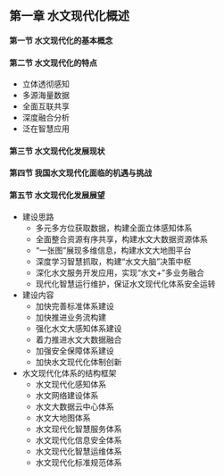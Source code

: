 ## 第一章 水文现代化概述
#### 第一节 水文现代化的基本概念
#### 第二节 水文现代化的特点
- 立体透彻感知
- 多源海量数据
- 全面互联共享
- 深度融合分析
- 泛在智慧应用
#### 第三节 水文现代化发展现状
#### 第四节 我国水文现代化面临的机遇与挑战
#### 第五节 水文现代化发展展望
- 建设思路
	- 多元多方位获取数据，构建全面立体感知体系
	- 全面整合资源有序共享，构建水文大数据资源体系
	- “一张图”展现多维信息，构建水文大地图平台
	- 深度学习智慧抓取，构建“水文大脑”决策中枢
	- 深化水文服务开发应用，实现“水文+”多业务融合
	- 现代化智慧运行维护，保证水文现代化体系安全运转
- 建设内容
	- 加快完善标准体系建设
	- 加快推进业务流构建
	- 强化水文大感知体系建设
	- 着力推进水文大数据融合
	- 加强安全保障体系建设
	- 加快水文现代化体制创新
- 水文现代化体系的结构框架
	- 水文现代化感知体系
	- 水文网络建设体系
	- 水文大数据云中心体系
	- 水文大地图体系
	- 水文现代化智慧服务体系
	- 水文现代化信息安全体系
	- 水文现代化智慧运维体系
	- 水文现代化标准规范体系